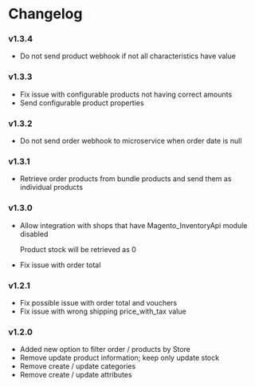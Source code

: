# Changelog

### v1.3.4
- Do not send product webhook if not all characteristics have value

### v1.3.3
- Fix issue with configurable products not having correct amounts
- Send configurable product properties

### v1.3.2
- Do not send order webhook to microservice when order date is null

### v1.3.1
- Retrieve order products from bundle products and send them as individual products

### v1.3.0
- Allow integration with shops that have Magento_InventoryApi module disabled

  Product stock will be retrieved as 0

- Fix issue with order total

### v1.2.1
- Fix possible issue with order total and vouchers
- Fix issue with wrong shipping price_with_tax value

### v1.2.0
- Added new option to filter order / products by Store
- Remove update product information; keep only update stock
- Remove create / update categories
- Remove create / update attributes
